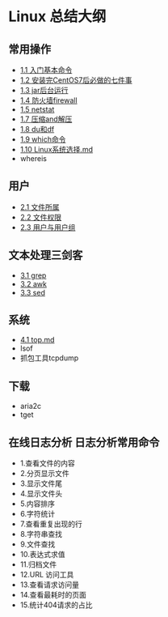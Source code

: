 # Linux 总结大纲

## 常用操作

- [1.1 入门基本命令](1.1_入门基本命令.md)
- [1.2 安装完CentOS7后必做的七件事](1.2_安装完CentOS7后必做的七件事.md)
- [1.3 jar后台运行](1.3_jar后台运行.md)
- [1.4 防火墙firewall](1.4_防火墙firewall.md)
- [1.5 netstat](1.5_netstat.md)
- [1.7 压缩and解压](1.7_压缩and解压.md)
- [1.8 du和df](1.8_du和df.md)
- [1.9 which命令](1.9_which命令.md)
- [1.10 Linux系统选择.md](1.10_linux系统选择.md)
- whereis

## 用户

- [2.1 文件所属](2.1_文件所属.md)
- [2.2 文件权限](2.2_文件权限.md)
- [2.3 用户与用户组](2.3_用户与用户组.md)

## 文本处理三剑客

- [3.1 grep](3.1_grep.md)
- [3.2 awk](3.2_awk.md)
- [3.3 sed](3.3_sed.md)

## 系统

- [4.1 top.md](4.1_top.md)
- lsof
- 抓包工具tcpdump

## 下载

- aria2c
- tget


## 在线日志分析 日志分析常用命令

- 1.查看文件的内容
- 2.分页显示文件
- 3.显示文件尾
- 4.显示文件头
- 5.内容排序
- 6.字符统计
- 7.查看重复出现的行
- 8.字符串查找
- 9.文件查找
- 10.表达式求值
- 11.归档文件
- 12.URL 访问工具
- 13.查看请求访问量
- 14.查看最耗时的页面
- 15.统计404请求的占比